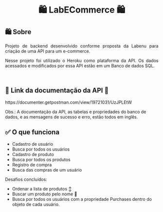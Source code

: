 <!-- TITLE -->
<h1 align="center"> 🛍️ LabECommerce 🛍️</h1>

<!-- SOBRE -->
<h2> 🛍️ Sobre</h2>
<p align="justify"> Projeto de backend desenvolvido conforme proposta da Labenu para criação de uma API para um e-commerce.</p>
<p align="justify"> Nesse projeto foi utilizado o Heroku como plataforma da API. Os dados acessados e modificados por essa API estão em um Banco de dados SQL.</p>
    <br>

<h2> 📜 Link da documentação da API 🔗</h2>
<p> https://documenter.getpostman.com/view/19721031/UzJPLEtW </p>
<p> Obs.: A documentação da API, as tabelas e propriedades do banco de dados, e as mensagens de sucesso e erro, estão todos em inglês. </p>

<h2> ✅ O que funciona</h2>

* Cadastro de usuário
* Busca por todos os usuários
* Cadastro de produto
* Busca por todos os produtos
* Registro de compra
* Busca das compras de um usuário

Desafios concluídos:
* Ordenar a lista de produtos ↕️
* Buscar um produto pelo nome 🔎
* Busca por todos os usuários com a propriedade Purchases dentro do objeto de cada usuário.
